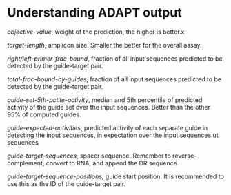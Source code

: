 # Understanding ADAPT output

_objective-value_, weight of the prediction, the higher is better.x

_target-length_, amplicon size. Smaller the better for the overall assay.

_right/left-primer-frac-bound_, fraction of all input sequences predicted to be detected by the guide-target pair.

_total-frac-bound-by-guides_, fraction of all input sequences predicted to be detected by the guide-target pair.

_guide-set-5th-pctile-activity_, median and 5th percentile of predicted activity of the guide set over the input sequences. Better than the other 95% of computed guides.

_guide-expected-activities_, predicted activity of each separate guide in detecting the input sequences, in expectation over the input sequences.ut sequences

_guide-target-sequences_, spacer sequence. Remember to reverse-complement, convert to RNA, and append the DR sequence.

_guide-target-sequence-positions_, guide start position. It is recommended to use this as the ID of the guide-target pair.
